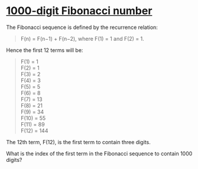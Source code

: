 # [1000-digit Fibonacci number](https://projecteuler.net/problem=025)

The Fibonacci sequence is defined by the recurrence relation:

>	F(n) = F(n−1) + F(n−2), where F(1) = 1 and F(2) = 1.

Hence the first 12 terms will be:

>   F(1) = 1  
>   F(2) = 1  
>   F(3) = 2  
>   F(4) = 3  
>   F(5) = 5  
>   F(6) = 8  
>   F(7) = 13  
>   F(8) = 21  
>   F(9) = 34  
>   F(10) = 55  
>   F(11) = 89  
>   F(12) = 144

The 12th term, F(12), is the first term to contain three digits.

What is the index of the first term in the Fibonacci sequence to contain 1000 digits?
